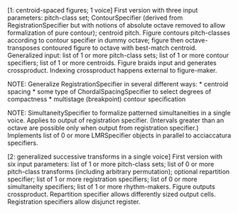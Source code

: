 [1: centroid-spaced figures; 1 voice] First version with three input
parameters: pitch-class set; ContourSpecifier (derived from
RegistrationSpecifier but with notions of absolute octave removed to allow
formalization of pure contour); centroid pitch. Figure contours pitch-classes
according to contour specifier in dummy octave; figure then octave-transposes
contoured figure to octave with best-match centroid. Generalized input: list of
1 or more pitch-class sets; list of 1 or more contour specifiers; list of 1 or
more centroids. Figure braids input and generates crossproduct. Indexing
crossproduct happens external to figure-maker.

NOTE: Generalize RegistrationSpecifier in several different ways:
    * centroid spacing
    * some type of ChordalSpacingSpecifier to select degrees of compactness
    * multistage (breakpoint) contour specification

NOTE: SimultaneitySpecifier to formalize patterned simultaneities in a single
voice. Applies to output of registration specifier. (Intervals greater than an
octave are possible only when output from registration specifier.) Implements
list of 0 or more LMRSpecifier objects in parallel to acciaccatura specifiers.

[2: generalized successive transforms in a single voice] First version with
six input parameters: list of 1 or more pitch-class sets; list of 0 or more
pitch-class transforms (including arbitrary permutation); optional repartition
specifier; list of 1 or more registration specifiers; list of 0 or more
simultaneity specifiers; list of 1 or more rhythm-makers. Figure outputs
crossproduct. Repartition specifier allows differently sized output cells.
Registration specifiers allow disjunct register.
